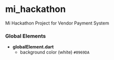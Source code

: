 # mi_hackathon

Mi Hackathon Project for Vendor Payment System

### Global Elements
- **globalElement.dart**
    - background color (white) `#0969DA`  